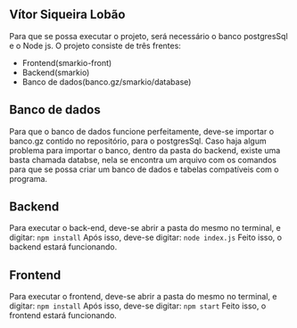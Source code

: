 ## Vítor Siqueira Lobão
Para que se possa executar o projeto, será necessário o banco postgresSql e o Node js.
O projeto consiste de três frentes:

 - Frontend(smarkio-front)
 - Backend(smarkio)
 - Banco de dados(banco.gz/smarkio/database)

## Banco de dados
Para que o banco de dados funcione perfeitamente, deve-se importar o banco.gz contido no repositório, para o postgresSql.
Caso haja algum problema para importar o banco, dentro da pasta do backend, existe uma basta chamada databse, nela se encontra um arquivo com os comandos para que se possa criar um banco de dados e tabelas compatíveis com o programa.
## Backend
Para executar o back-end, deve-se abrir a pasta do mesmo no terminal, e digitar:
`npm install`
Após isso, deve-se digitar:
`node index.js`
Feito isso, o backend estará funcionando.
##  Frontend
Para executar o frontend, deve-se abrir a pasta do mesmo no terminal, e digitar:
`npm install`
Após isso, deve-se digitar:
`npm start`
Feito isso, o frontend estará funcionando. 
